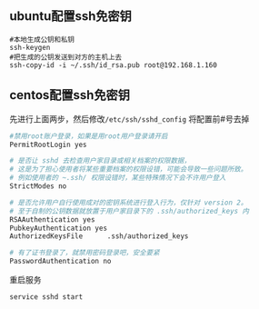 ## ubuntu配置ssh免密钥
```
#本地生成公钥和私钥
ssh-keygen
#把生成的公钥发送到对方的主机上去
ssh-copy-id -i ~/.ssh/id_rsa.pub root@192.168.1.160 
```
## centos配置ssh免密钥

先进行上面两步，然后修改`/etc/ssh/sshd_config`
将配置前#号去掉
```sh
#禁用root账户登录，如果是用root用户登录请开启
PermitRootLogin yes

# 是否让 sshd 去检查用户家目录或相关档案的权限数据，
# 这是为了担心使用者将某些重要档案的权限设错，可能会导致一些问题所致。
# 例如使用者的 ~.ssh/ 权限设错时，某些特殊情况下会不许用户登入
StrictModes no

# 是否允许用户自行使用成对的密钥系统进行登入行为，仅针对 version 2。
# 至于自制的公钥数据就放置于用户家目录下的 .ssh/authorized_keys 内
RSAAuthentication yes
PubkeyAuthentication yes
AuthorizedKeysFile      .ssh/authorized_keys

# 有了证书登录了，就禁用密码登录吧，安全要紧
PasswordAuthentication no

```
重启服务
```
service sshd start
```